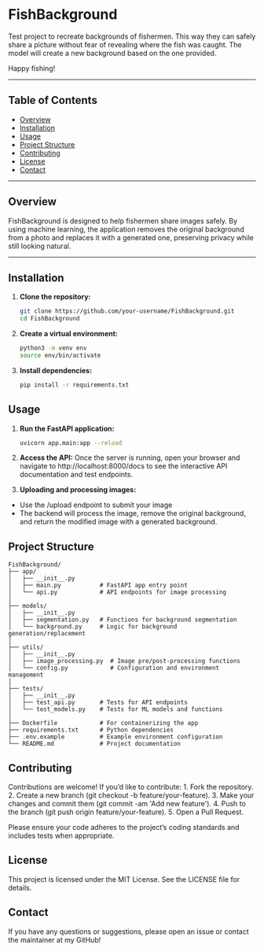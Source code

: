 # FishBackground

Test project to recreate backgrounds of fishermen. This way they can safely share a picture without fear of revealing where the fish was caught. The model will create a new background based on the one provided.

Happy fishing!

---

## Table of Contents

- [Overview](#overview)
- [Installation](#installation)
- [Usage](#usage)
- [Project Structure](#project-structure)
- [Contributing](#contributing)
- [License](#license)
- [Contact](#contact)

---

## Overview

FishBackground is designed to help fishermen share images safely. By using machine learning, the application removes the original background from a photo and replaces it with a generated one, preserving privacy while still looking natural.

---

## Installation

1. **Clone the repository:**

   ```bash
   git clone https://github.com/your-username/FishBackground.git
   cd FishBackground
   ```

2. **Create a virtual environment:**
    ```bash
    python3 -m venv env 
    source env/bin/activate
    ```

3. **Install dependencies:**
    ```bash
    pip install -r requirements.txt
    ```

## Usage

1. **Run the FastAPI application:**
    ```bash
    uvicorn app.main:app --reload
    ```

2. **Access the API:**
Once the server is running, open your browser and navigate to http://localhost:8000/docs to see the interactive API documentation and test endpoints.

3. **Uploading and processing images:**
- Use the /upload endpoint to submit your image
- The backend will process the image, remove the original background, and return the modified image with a generated background.


## Project Structure
```
FishBackground/
├── app/                   
│   ├── __init__.py       
│   ├── main.py           # FastAPI app entry point
│   └── api.py            # API endpoints for image processing
│
├── models/                
│   ├── __init__.py       
│   ├── segmentation.py   # Functions for background segmentation
│   └── background.py     # Logic for background generation/replacement
│
├── utils/                 
│   ├── __init__.py       
│   ├── image_processing.py  # Image pre/post-processing functions
│   └── config.py            # Configuration and environment management
│
├── tests/                 
│   ├── __init__.py       
│   ├── test_api.py       # Tests for API endpoints
│   └── test_models.py    # Tests for ML models and functions
│
├── Dockerfile            # For containerizing the app
├── requirements.txt      # Python dependencies
├── .env.example          # Example environment configuration
└── README.md             # Project documentation
```

## Contributing

Contributions are welcome! If you’d like to contribute:
	1.	Fork the repository.
	2.	Create a new branch (git checkout -b feature/your-feature).
	3.	Make your changes and commit them (git commit -am 'Add new feature').
	4.	Push to the branch (git push origin feature/your-feature).
	5.	Open a Pull Request.

Please ensure your code adheres to the project’s coding standards and includes tests when appropriate.


## License

This project is licensed under the MIT License. See the LICENSE file for details.

## Contact
If you have any questions or suggestions, please open an issue or contact the maintainer at my GitHub!